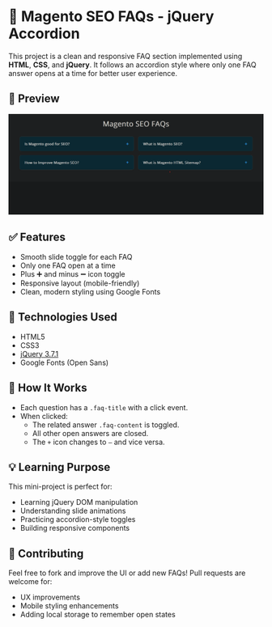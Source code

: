 # 📘 Magento SEO FAQs - jQuery Accordion

This project is a clean and responsive FAQ section implemented using **HTML**, **CSS**, and **jQuery**. It follows an accordion style where only one FAQ answer opens at a time for better user experience.

## 📸 Preview

![Preview of the Magento SEO FAQs section](preview.png)

## ✅ Features

- Smooth slide toggle for each FAQ
- Only one FAQ open at a time
- Plus ➕ and minus ➖ icon toggle
- Responsive layout (mobile-friendly)
- Clean, modern styling using Google Fonts

## 🔧 Technologies Used

- HTML5
- CSS3
- [jQuery 3.7.1](https://jquery.com/)
- Google Fonts (Open Sans)

## 🧠 How It Works

- Each question has a `.faq-title` with a click event.
- When clicked:
  - The related answer `.faq-content` is toggled.
  - All other open answers are closed.
  - The `+` icon changes to `–` and vice versa.

## 💡 Learning Purpose

This mini-project is perfect for:

- Learning jQuery DOM manipulation
- Understanding slide animations
- Practicing accordion-style toggles
- Building responsive components

## 🤝 Contributing

Feel free to fork and improve the UI or add new FAQs! Pull requests are welcome for:

- UX improvements
- Mobile styling enhancements
- Adding local storage to remember open states
